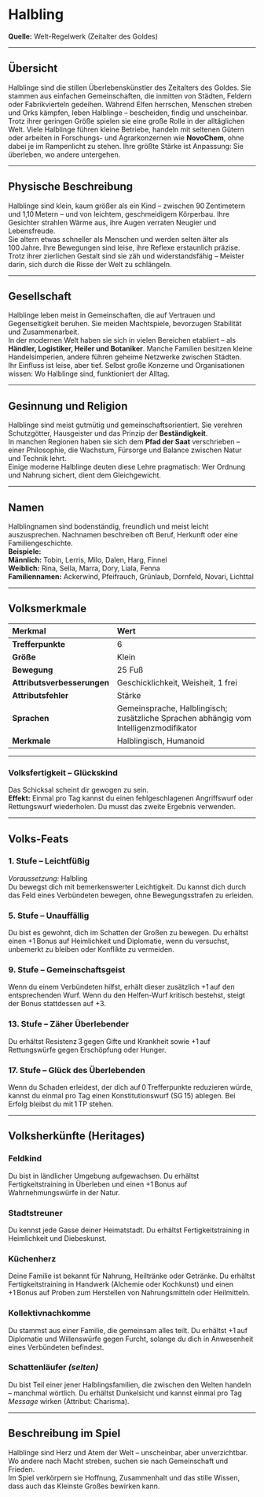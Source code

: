 # **Halbling**
**Quelle:** Welt-Regelwerk (Zeitalter des Goldes)

---

## **Übersicht**
Halblinge sind die stillen Überlebenskünstler des Zeitalters des Goldes. Sie stammen aus einfachen Gemeinschaften, die inmitten von Städten, Feldern oder Fabrikvierteln gedeihen. Während Elfen herrschen, Menschen streben und Orks kämpfen, leben Halblinge – bescheiden, findig und unscheinbar.  
Trotz ihrer geringen Größe spielen sie eine große Rolle in der alltäglichen Welt. Viele Halblinge führen kleine Betriebe, handeln mit seltenen Gütern oder arbeiten in Forschungs- und Agrarkonzernen wie **NovoChem**, ohne dabei je im Rampenlicht zu stehen. Ihre größte Stärke ist Anpassung: Sie überleben, wo andere untergehen.

---

## **Physische Beschreibung**
Halblinge sind klein, kaum größer als ein Kind – zwischen 90 Zentimetern und 1,10 Metern – und von leichtem, geschmeidigem Körperbau. Ihre Gesichter strahlen Wärme aus, ihre Augen verraten Neugier und Lebensfreude.  
Sie altern etwas schneller als Menschen und werden selten älter als 100 Jahre. Ihre Bewegungen sind leise, ihre Reflexe erstaunlich präzise. Trotz ihrer zierlichen Gestalt sind sie zäh und widerstandsfähig – Meister darin, sich durch die Risse der Welt zu schlängeln.

---

## **Gesellschaft**
Halblinge leben meist in Gemeinschaften, die auf Vertrauen und Gegenseitigkeit beruhen. Sie meiden Machtspiele, bevorzugen Stabilität und Zusammenarbeit.  
In der modernen Welt haben sie sich in vielen Bereichen etabliert – als **Händler, Logistiker, Heiler und Botaniker**. Manche Familien besitzen kleine Handelsimperien, andere führen geheime Netzwerke zwischen Städten.  
Ihr Einfluss ist leise, aber tief. Selbst große Konzerne und Organisationen wissen: Wo Halblinge sind, funktioniert der Alltag.

---

## **Gesinnung und Religion**
Halblinge sind meist gutmütig und gemeinschaftsorientiert. Sie verehren Schutzgötter, Hausgeister und das Prinzip der **Beständigkeit**.  
In manchen Regionen haben sie sich dem **Pfad der Saat** verschrieben – einer Philosophie, die Wachstum, Fürsorge und Balance zwischen Natur und Technik lehrt.  
Einige moderne Halblinge deuten diese Lehre pragmatisch: Wer Ordnung und Nahrung sichert, dient dem Gleichgewicht.

---

## **Namen**
Halblingnamen sind bodenständig, freundlich und meist leicht auszusprechen. Nachnamen beschreiben oft Beruf, Herkunft oder eine Familiengeschichte.  
**Beispiele:**  
**Männlich:** Tobin, Lerris, Milo, Dalen, Harg, Finnel  
**Weiblich:** Rina, Sella, Marra, Dory, Liala, Fenna  
**Familiennamen:** Ackerwind, Pfeifrauch, Grünlaub, Dornfeld, Novari, Lichttal

---

## **Volksmerkmale**

| Merkmal | Wert |
|:--|:--|
| **Trefferpunkte** | 6 |
| **Größe** | Klein |
| **Bewegung** | 25 Fuß |
| **Attributsverbesserungen** | Geschicklichkeit, Weisheit, 1 frei |
| **Attributsfehler** | Stärke |
| **Sprachen** | Gemeinsprache, Halblingisch; zusätzliche Sprachen abhängig vom Intelligenzmodifikator |
| **Merkmale** | Halblingisch, Humanoid |

---

### **Volksfertigkeit – Glückskind**
Das Schicksal scheint dir gewogen zu sein.  
**Effekt:** Einmal pro Tag kannst du einen fehlgeschlagenen Angriffswurf oder Rettungswurf wiederholen. Du musst das zweite Ergebnis verwenden.

---

## **Volks-Feats**

### **1. Stufe – Leichtfüßig**
*Voraussetzung:* Halbling  
Du bewegst dich mit bemerkenswerter Leichtigkeit. Du kannst dich durch das Feld eines Verbündeten bewegen, ohne Bewegungsstrafen zu erleiden.

### **5. Stufe – Unauffällig**
Du bist es gewohnt, dich im Schatten der Großen zu bewegen. Du erhältst einen +1 Bonus auf Heimlichkeit und Diplomatie, wenn du versuchst, unbemerkt zu bleiben oder Konflikte zu vermeiden.

### **9. Stufe – Gemeinschaftsgeist**
Wenn du einem Verbündeten hilfst, erhält dieser zusätzlich +1 auf den entsprechenden Wurf. Wenn du den Helfen-Wurf kritisch bestehst, steigt der Bonus stattdessen auf +3.

### **13. Stufe – Zäher Überlebender**
Du erhältst Resistenz 3 gegen Gifte und Krankheit sowie +1 auf Rettungswürfe gegen Erschöpfung oder Hunger.

### **17. Stufe – Glück des Überlebenden**
Wenn du Schaden erleidest, der dich auf 0 Trefferpunkte reduzieren würde, kannst du einmal pro Tag einen Konstitutionswurf (SG 15) ablegen. Bei Erfolg bleibst du mit 1 TP stehen.

---

## **Volksherkünfte (Heritages)**

### **Feldkind**
Du bist in ländlicher Umgebung aufgewachsen. Du erhältst Fertigkeitstraining in Überleben und einen +1 Bonus auf Wahrnehmungswürfe in der Natur.

### **Stadtstreuner**
Du kennst jede Gasse deiner Heimatstadt. Du erhältst Fertigkeitstraining in Heimlichkeit und Diebeskunst.

### **Küchenherz**
Deine Familie ist bekannt für Nahrung, Heiltränke oder Getränke. Du erhältst Fertigkeitstraining in Handwerk (Alchemie oder Kochkunst) und einen +1 Bonus auf Proben zum Herstellen von Nahrungsmitteln oder Heilmitteln.

### **Kollektivnachkomme**
Du stammst aus einer Familie, die gemeinsam alles teilt. Du erhältst +1 auf Diplomatie und Willenswürfe gegen Furcht, solange du dich in Anwesenheit eines Verbündeten befindest.

### **Schattenläufer** *(selten)*
Du bist Teil einer jener Halblingsfamilien, die zwischen den Welten handeln – manchmal wörtlich. Du erhältst Dunkelsicht und kannst einmal pro Tag *Message* wirken (Attribut: Charisma).

---

## **Beschreibung im Spiel**
Halblinge sind Herz und Atem der Welt – unscheinbar, aber unverzichtbar. Wo andere nach Macht streben, suchen sie nach Gemeinschaft und Frieden.  
Im Spiel verkörpern sie Hoffnung, Zusammenhalt und das stille Wissen, dass auch das Kleinste Großes bewirken kann.

